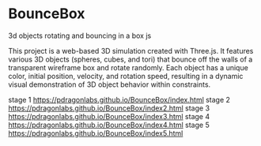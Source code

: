 # BounceBox
3d objects rotating and bouncing in a box js



This project is a web-based 3D simulation created with Three.js. It features various 3D objects (spheres, cubes, and tori) that bounce off the walls of a transparent wireframe box and rotate randomly. Each object has a unique color, initial position, velocity, and rotation speed, resulting in a dynamic visual demonstration of 3D object behavior within constraints.

stage 1 https://pdragonlabs.github.io/BounceBox/index.html
stage 2 https://pdragonlabs.github.io/BounceBox/index2.html
stage 3 https://pdragonlabs.github.io/BounceBox/index3.html
stage 4 https://pdragonlabs.github.io/BounceBox/index4.html
stage 5 https://pdragonlabs.github.io/BounceBox/index5.html

